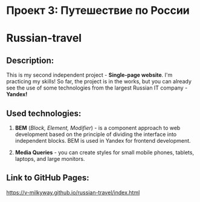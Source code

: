 # Проект 3: Путешествие по России

# **Russian-travel**   
   
## **Description:**   
   
 This is my second independent project - **Single-page website**. I'm practicing my skills! So far, the project is in the works, but you can already see the use of some technologies from the largest Russian IT company - **Yandex!**   
   
## **Used technologies:**   
   
 1. **BEM** (*Block, Element, Modifier*) - is a component approach to web development based on the principle of dividing the interface into independent blocks. BEM is used in Yandex for frontend development.   
   
 2. **Media Queries** - you can create styles  for small mobile phones, tablets, laptops, and large monitors.

 ## **Link to GitHub Pages:**   
   
 https://v-milkyway.github.io/russian-travel/index.html

